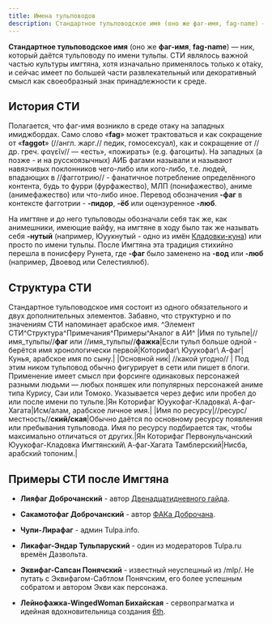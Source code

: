```yaml
---
title: Имена тульповодов
description: Стандартное тульповодское имя (оно же фаг-имя, fag-name) — ник, который даётся тульповоду по имени тульпы.
---
```


**Стандартное тульповодское имя** (оно же **фаг-имя**, **fag-name**) — ник, который даётся тульповоду по имени тульпы.
СТИ являлось важной частью культуры имгтяна, хотя изначально применялось только к о̀та̀ку, и сейчас имеет по большей части развлекательный или декоративный смысл как своеобразный знак принадлежности к среде.
 
## История СТИ
Полагается, что фаг-имя возникло в среде отаку на западных имиджбордах. Само слово «**fag**» может трактоваться и как сокращение от «**faggot**» (//англ. жарг.// педик, гомосексуал), как и сокращение от //др. греч. φαγεῖν// — «есть», «пожирать» (e.g. фагоциты). На западных (а позже - и на русскоязычных) АИБ фагами называли и называют навязчивых поклонников чего-либо или кого-либо, т.е. людей, впадающих в //фагготрию// - фанатичное потребление определённого контента, будь то фурри (фурфажество), МЛП (понифажество), аниме (анимефажество) или что-либо иное. Перевод обозначения **-фаг** в контексте фагготрии - **-пидор**, **-ёб** или оцензуренное **-люб**.
 
На имгтяне и до него тульповоды обозначали себя так же, как анимешники, имеющие вайфу, на имгтяне в ходу было так же называть себя **-нутый** (например, Юуукнутый - одно из имён [Кладовки-куна](/theory/kladovka)) или просто по имени тульпы. После Имгтяна эта традиция стихийно перешла в понисферу Рунета, где  **-фаг** было заменено на **-вод** или **-люб** (например, Двоевод или Селестиялюб).

## Структура СТИ
Стандартное тульповодское имя состоит из одного обязательного и двух дополнительных элементов. Забавно, что структурно и по значениям СТИ напоминает арабское имя. 
^Элемент СТИ^Структура^Примечания^Примеры^Аналог в АИ^
|Имя по тульпе|//имя_тульпы//**фаг**
 или //имя_тульпы//**фажка**|Если тульп больше одной - берётся имя хронологически первой|Которифаг\\ Юуукофаг\\ А-фаг|Кунья, арабское имя по сыну.| 
|Основной ник| //какой угодно// | Под этим ником тульповод обычно фигурирует в сети или пишет в блоги. Применение имеет смысл при форсинге одинаковых персонажей разными людьми — любых поняшек или популярных персонажей аниме типа Курису, Саи или Томоко. Указывается через дефис или пробел до или после имени по тульпе.|Ян Которифаг
 Юуукофаг-Кладовка\\ А-фаг-Хагата|Исм/алам, арабское личное имя.|
|Имя по ресурсу|//ресурс/местность//**ский/ская**|Обычно даётся по основному ресурсу появления или пребывания тульповода. Имя по ресурсу подбирается так, чтобы максимально отличаться от других.|Ян Которифаг Первонульчанский
 Юуукофаг-Кладовка Имгтянский\\ А-фаг-Хагата Тамблерский|Нисба, арабский топоним.| 

## Примеры СТИ после Имгтяна
  * **Лияфаг Доброчанский** - автор [Двенадцатидневного гайда](ru:12-тидневный_гайд).
 
  * **Сакамотофаг Доброчанский** - автор [ФАКа Доброчана](ru:faq_доброчана).
 
  * **Чупи-Лирафаг** - админ Tulpa.info.
 
  * **Ликафаг-Эндар Тульпаруский** - один из модераторов Tulpa.ru времён Дазвольта.
 
  * **Эквифаг-Сапсан Понячский** - известный неуспешный из /mlp/. Не путать с Эквифагом-Сабтлом Понячским, его более успешным собратом и автором Экви как персонажа.
 
  * **Лейнофажка-WingedWoman Бихайская** - сервопрагматка и идейная вдохновительница создания [6th](fraction:hexathread:index).

